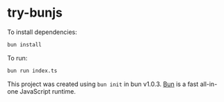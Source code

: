 # try-bunjs

To install dependencies:

```bash
bun install
```

To run:

```bash
bun run index.ts
```

This project was created using `bun init` in bun v1.0.3. [Bun](https://bun.sh) is a fast all-in-one JavaScript runtime.
